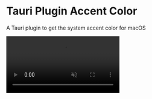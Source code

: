 # Tauri Plugin Accent Color

A Tauri plugin to get the system accent color for macOS

<video playsinline muted autoplay loop src="./examples/screenshots/example.mp4"/>

## Install

```toml
# Cargo.toml
[dependencies]
tauri-plugin-accent-color = { git = "https://github.com/freethinkel/tauri-plugin-accent-color" }
```

```json
// package.json
"dependencies": {
  "tauri-plugin-accent-color": "git+https://github.com/freethinkel/tauri-plugin-accent-color"
}
```

## Using

```rust
// src-tauri/main.rs

#[cfg_attr(mobile, tauri::mobile_entry_point)]
pub fn run() {
    tauri::Builder::default()
        .plugin(tauri_plugin_accent_color::init())
        .run(tauri::generate_context!())
        .expect("error while running tauri application");
}

```

```ts
import { accentColor } from "tauri-plugin-accent-color";

console.log(accentColor.get());

accentColor.subscribe((color) => {
  document.documentElement.style.setProperty("--color-accent", color);
});
```

## Example

```sh
git clone https://github.com/freethinkel/tauri-plugin-accent-color
cd tauri-plugin-accent-color/example/tauri-app
npm install
npm run tauri dev
```
